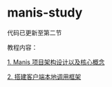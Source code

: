 # manis-study

代码已更新至第二节

教程内容：

[1. Manis 项目架构设计以及核心概念](https://juejin.im)

[2. 搭建客户端本地调用框架](https://github.com/duma-repo/manis-study/tree/section-2)
